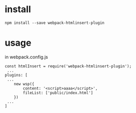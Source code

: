 # install

```
npm install --save webpack-htmlinsert-plugin
```

# usage

in webpack.config.js

```
const htmlInsert = require('webpack-htmlinsert-plugin');
 ...
plugins: [
 ...
    new wsp({
        content: '<script>aaaa</script>',
        fileList: ['public/index.html']
    })
 ...
]
```
